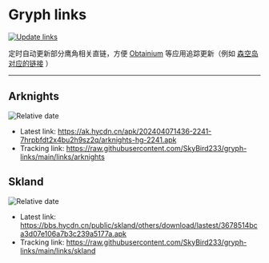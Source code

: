 # Gryph links

[![Update links](https://github.com/SkyBird233/gryph-links/actions/workflows/update.yml/badge.svg)](https://github.com/SkyBird233/gryph-links/actions/workflows/update.yml)

定时自动更新部分鹰角相关直链，方便 [Obtainium](https://github.com/ImranR98/Obtainium) 等应用追踪更新（例如 [森空岛对应的链接](https://raw.githubusercontent.com/SkyBird233/gryph-links/main/links/skland) ）

---

## Arknights
![Relative date](https://img.shields.io/date/1712814222?label=Updated)
- Latest link: https://ak.hycdn.cn/apk/202404071436-2241-7hrpbfdt2x4bu2h9sz2q/arknights-hg-2241.apk
- Tracking link: https://raw.githubusercontent.com/SkyBird233/gryph-links/main/links/arknights

## Skland
![Relative date](https://img.shields.io/date/1713787948?label=Updated)
- Latest link: https://bbs.hycdn.cn/public/skland/others/download/lastest/3678514bca3d07e106a7b3c239a5177a.apk
- Tracking link: https://raw.githubusercontent.com/SkyBird233/gryph-links/main/links/skland